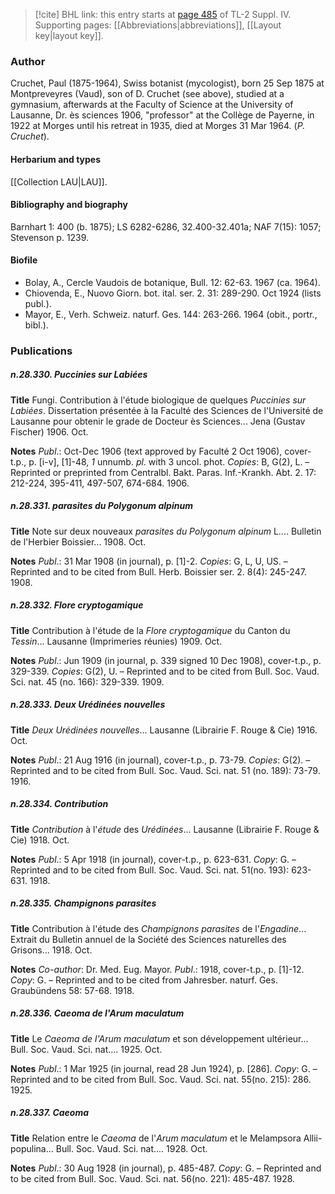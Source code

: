 > [!cite] BHL link: this entry starts at [page 485](https://www.biodiversitylibrary.org/item/103860#page/495/mode/1up) of TL-2 Suppl. IV.
> Supporting pages: [[Abbreviations|abbreviations]], [[Layout key|layout key]].

### Author

Cruchet, Paul (1875-1964), Swiss botanist (mycologist), born 25 Sep 1875 at Montpreveyres (Vaud), son of D. Cruchet (see above), studied at a gymnasium, afterwards at the Faculty of Science at the University of Lausanne, Dr. ès sciences 1906, "professor" at the Collège de Payerne, in 1922 at Morges until his retreat in 1935, died at Morges 31 Mar 1964. (*P. Cruchet*).

#### Herbarium and types

[[Collection LAU|LAU]].

#### Bibliography and biography

Barnhart 1: 400 (b. 1875); LS 6282-6286, 32.400-32.401a; NAF 7(15): 1057; Stevenson p. 1239.

#### Biofile

- Bolay, A., Cercle Vaudois de botanique, Bull. 12: 62-63. 1967 (ca. 1964).
- Chiovenda, E., Nuovo Giorn. bot. ital. ser. 2. 31: 289-290. Oct 1924 (lists publ.).
- Mayor, E., Verh. Schweiz. naturf. Ges. 144: 263-266. 1964 (obit., portr., bibl.).

### Publications

##### n.28.330. Puccinies sur Labiées

**Title**
Fungi. Contribution à l'étude biologique de quelques *Puccinies sur Labiées*. Dissertation présentée à la Faculté des Sciences de l'Université de Lausanne pour obtenir le grade de Docteur ès Sciences... Jena (Gustav Fischer) 1906. Oct.

**Notes**
*Publ*.: Oct-Dec 1906 (text approved by Faculté 2 Oct 1906), cover-t.p., p. \[i-v\], \[1\]-48, *1* unnumb. *pl*. with 3 uncol. phot. *Copies*: B, G(2), L. – Reprinted or preprinted from Centralbl. Bakt. Paras. Inf.-Krankh. Abt. 2. 17: 212-224, 395-411, 497-507, 674-684. 1906.

##### n.28.331. parasites du Polygonum alpinum

**Title**
Note sur deux nouveaux *parasites du Polygonum alpinum* L.... Bulletin de l'Herbier Boissier... 1908. Oct.

**Notes**
*Publ*.: 31 Mar 1908 (in journal), p. \[1\]-2. *Copies*: G, L, U, US. – Reprinted and to be cited from Bull. Herb. Boissier ser. 2. 8(4): 245-247. 1908.

##### n.28.332. Flore cryptogamique

**Title**
Contribution à l'étude de la *Flore cryptogamique* du Canton du *Tessin*... Lausanne (Imprimeries réunies) 1909. Oct.

**Notes**
*Publ*.: Jun 1909 (in journal, p. 339 signed 10 Dec 1908), cover-t.p., p. 329-339. *Copies*: G(2), U. – Reprinted and to be cited from Bull. Soc. Vaud. Sci. nat. 45 (no. 166): 329-339. 1909.

##### n.28.333. Deux Urédinées nouvelles

**Title**
*Deux Urédinées nouvelles*... Lausanne (Librairie F. Rouge & Cie) 1916. Oct.

**Notes**
*Publ*.: 21 Aug 1916 (in journal), cover-t.p., p. 73-79. *Copies*: G(2). – Reprinted and to be cited from Bull. Soc. Vaud. Sci. nat. 51 (no. 189): 73-79. 1916.

##### n.28.334. Contribution

**Title**
*Contribution* à l'*étude* des *Urédinées*... Lausanne (Librairie F. Rouge & Cie) 1918. Oct.

**Notes**
*Publ*.: 5 Apr 1918 (in journal), cover-t.p., p. 623-631. *Copy*: G. – Reprinted and to be cited from Bull. Soc. Vaud. Sci. nat. 51(no. 193): 623-631. 1918.

##### n.28.335. Champignons parasites

**Title**
Contribution à l'étude des *Champignons parasites* de l'*Engadine*... Extrait du Bulletin annuel de la Société des Sciences naturelles des Grisons... 1918. Oct.

**Notes**
*Co-author*: Dr. Med. Eug. Mayor.
*Publ*.: 1918, cover-t.p., p. \[1\]-12. *Copy*: G. – Reprinted and to be cited from Jahresber. naturf. Ges. Graubündens 58: 57-68. 1918.

##### n.28.336. Caeoma de l'Arum maculatum

**Title**
Le *Caeoma de l'Arum maculatum* et son développement ultérieur... Bull. Soc. Vaud. Sci. nat.... 1925. Oct.

**Notes**
*Publ*.: 1 Mar 1925 (in journal, read 28 Jun 1924), p. \[286\]. *Copy*: G. – Reprinted and to be cited from Bull. Soc. Vaud. Sci. nat. 55(no. 215): 286. 1925.

##### n.28.337. Caeoma

**Title**
Relation entre le *Caeoma* de l'*Arum maculatum* et le Melampsora Allii-populina... Bull. Soc. Vaud. Sci. nat.... 1928. Oct.

**Notes**
*Publ*.: 30 Aug 1928 (in journal), p. 485-487. *Copy*: G. – Reprinted and to be cited from Bull. Soc. Vaud. Sci. nat. 56(no. 221): 485-487. 1928.


